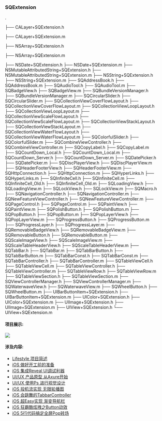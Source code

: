 ### SQExtension
.

├── CALayer+SQExtension.h

├── CALayer+SQExtension.m

├── NSArray+SQExtension.h

├── NSArray+SQExtension.m

├── NSDate+SQExtension.h
├── NSDate+SQExtension.m
├── NSMutableAttributedString+SQExtension.h
├── NSMutableAttributedString+SQExtension.m
├── NSString+SQExtension.h
├── NSString+SQExtension.m
├── SQAddressBook.h
├── SQAddressBook.m
├── SQAudioTool.h
├── SQAudioTool.m
├── SQBadgeView.h
├── SQBadgeView.m
├── SQBundleVersionManager.h
├── SQBundleVersionManager.m
├── SQCircularSlider.h
├── SQCircularSlider.m
├── SQCollectionViewCoverFlowLayout.h
├── SQCollectionViewCoverFlowLayout.m
├── SQCollectionViewLoopLayout.h
├── SQCollectionViewLoopLayout.m
├── SQCollectionViewScaleFlowLayout.h
├── SQCollectionViewScaleFlowLayout.m
├── SQCollectionViewStackLayout.h
├── SQCollectionViewStackLayout.m
├── SQCollectionViewWaterFlowLayout.h
├── SQCollectionViewWaterFlowLayout.m
├── SQColorfulSlider.h
├── SQColorfulSlider.m
├── SQCombineViewController.h
├── SQCombineViewController.m
├── SQCopyLabel.h
├── SQCopyLabel.m
├── SQCountDown_Local.h
├── SQCountDown_Local.m
├── SQCountDown_Server.h
├── SQCountDown_Server.m
├── SQDatePicker.h
├── SQDatePicker.m
├── SQDiscPlayerView.h
├── SQDiscPlayerView.m
├── SQHeaderFooterView.h
├── SQHeaderFooterView.m
├── SQHttpConnection.h
├── SQHttpConnection.m
├── SQHyperLinks.h
├── SQHyperLinks.m
├── SQInfiniteCell.h
├── SQInfiniteCell.m
├── SQInfiniteCell_Old.h
├── SQInfiniteCell_Old.m
├── SQLoadingView.h
├── SQLoadingView.m
├── SQLockView.h
├── SQLockView.m
├── SQMacro.h
├── SQNavigationController.h
├── SQNavigationController.m
├── SQNewFeatureViewController.h
├── SQNewFeatureViewController.m
├── SQPageControl.h
├── SQPageControl.m
├── SQPaintView.h
├── SQPaintView.m
├── SQPolishButton.h
├── SQPolishButton.m
├── SQPopButton.h
├── SQPopButton.m
├── SQPopLayerView.h
├── SQPopLayerView.m
├── SQProgressButton.h
├── SQProgressButton.m
├── SQProgressLayer.h
├── SQProgressLayer.m
├── SQRemovableBadgeView.h
├── SQRemovableBadgeView.m
├── SQRemovableButton.h
├── SQRemovableButton.m
├── SQScaleImageView.h
├── SQScaleImageView.m
├── SQScaleTableHeaderView.h
├── SQScaleTableHeaderView.m
├── SQTabBar.h
├── SQTabBar.m
├── SQTabBarButton.h
├── SQTabBarButton.m
├── SQTabBarConst.h
├── SQTabBarConst.m
├── SQTabBarController.h
├── SQTabBarController.m
├── SQTableViewCell.h
├── SQTableViewCell.m
├── SQTableViewController.h
├── SQTableViewController.m
├── SQTableViewRow.h
├── SQTableViewRow.m
├── SQTableViewSection.h
├── SQTableViewSection.m
├── SQViewControllerManager.h
├── SQViewControllerManager.m
├── SQWaterwaveView.h
├── SQWaterwaveView.m
├── SQWheelButton.h
├── SQWheelButton.m
├── UIBarButtonItem+SQExtension.h
├── UIBarButtonItem+SQExtension.m
├── UIColor+SQExtension.h
├── UIColor+SQExtension.m
├── UIImage+SQExtension.h
├── UIImage+SQExtension.m
├── UIView+SQExtension.h
└── UIView+SQExtension.m

#### 项目展示:
![](http://upload-images.jianshu.io/upload_images/1229762-3da71ddcaa91bb24.gif?imageMogr2/auto-orient/strip)

#### 涉及内容:
- [Lifestyle 项目简述](http://coderzsq.github.io/2016/05/21/Lifestyle%20%E9%A1%B9%E7%9B%AE%E7%AE%80%E8%BF%B0/)
- [iOS 做好开工前的准备](http://coderzsq.github.io/2016/05/21/iOS%20%E5%81%9A%E5%A5%BD%E5%BC%80%E5%B7%A5%E5%89%8D%E7%9A%84%E5%87%86%E5%A4%87/)
- [iOS 集成Reveal UI调试利器](http://coderzsq.github.io/2016/05/22/iOS%20%E9%9B%86%E6%88%90Reveal%20UI%E8%B0%83%E8%AF%95%E5%88%A9%E5%99%A8/)
- [UI/UX 产品原型 从Axure开始](http://coderzsq.github.io/2016/05/28/UI:UX%20%E4%BA%A7%E5%93%81%E5%8E%9F%E5%9E%8B%20%E4%BB%8EAxure%E5%BC%80%E5%A7%8B/)
- [UI/UX 使用Ps 进行视觉设计](http://coderzsq.github.io/2016/06/04/UI:UX%20%E4%BD%BF%E7%94%A8Ps%20%E8%BF%9B%E8%A1%8C%E8%A7%86%E8%A7%89%E8%AE%BE%E8%AE%A1/)
- [iOS 投机流实现 无限轮播图](http://coderzsq.github.io/2016/06/10/iOS%20%E6%8A%95%E6%9C%BA%E6%B5%81%E5%AE%9E%E7%8E%B0%20%E6%97%A0%E9%99%90%E8%BD%AE%E6%92%AD%E5%9B%BE/)
- [iOS 会跳舞的TabbarController](http://coderzsq.github.io/2016/06/18/iOS%20%E4%BC%9A%E8%B7%B3%E8%88%9E%E7%9A%84TabbarController/)
- [iOS 超Easy实现 渐变导航栏](http://coderzsq.github.io/2016/06/25/iOS%20%E8%B6%85Easy%E5%AE%9E%E7%8E%B0%20%E6%B8%90%E5%8F%98%E5%AF%BC%E8%88%AA%E6%A0%8F/)
- [iOS 狂霸酷炫拽之Button动效](http://coderzsq.github.io/2016/07/02/iOS%20%E7%8B%82%E9%9C%B8%E9%85%B7%E7%82%AB%E6%8B%BD%E4%B9%8BButton%E5%8A%A8%E6%95%88%20/)
- [iOS 5行代码搞定全屏Pop转场](http://coderzsq.github.io/2016/07/10/iOS%205%E8%A1%8C%E4%BB%A3%E7%A0%81%E6%90%9E%E5%AE%9A%E5%85%A8%E5%B1%8FPop%E8%BD%AC%E5%9C%BA/)
